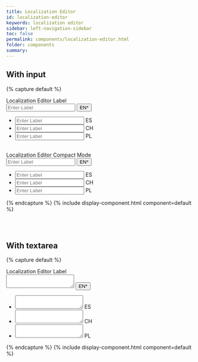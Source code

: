 ```yaml
---
title: Localization Editor
id: localization-editor
keywords: localization editor
sidebar: left-navigation-sidebar
toc: false
permalink: components/localization-editor.html
folder: components
summary:
---
```


## With input

{% capture default %}
<div class="fd-localization-editor">
   <div class="fd-popover">
      <div class="fd-popover__control">
         <div class="fd-form-item">
            <label class="fd-form-label" for="vTshu851">Localization Editor Label</label>
            <div class="fd-input-group">
               <input type="text" class="fd-input fd-input-group__input" id="" aria-controls="NJvVh542c" aria-expanded="false"
               aria-haspopup="true" placeholder="Enter Label">
               <span class="fd-input-group__addon fd-input-group__addon--button">
                  <button class="fd-input-group__button fd-button  fd-button--transparent"
                  aria-controls="NJvVh542c" aria-expanded="false" aria-haspopup="true">EN*</button>
               </span>
            </div>
         </div>
      </div>
      <div class="fd-popover__body fd-popover__body--no-arrow"  aria-hidden="true" id="NJvVh542c">
         <nav class="fd-menu fd-menu--dropdown">
            <ul class="fd-menu__list">
               <li class="fd-localization-editor__language">
                  <div class="fd-input-group">
                     <input type="text" class="fd-input fd-input-group__input" id="" placeholder="Enter Label">
                     <span class="fd-input-group__addon">
                     ES
                     </span>
                  </div>
               </li>
               <li class="fd-localization-editor__language">
                  <div class="fd-input-group">
                     <input type="text" class="fd-input fd-input-group__input"  id="" placeholder="Enter Label">
                     <span class="fd-input-group__addon">
                     CH
                     </span>
                  </div>
               </li>
               <li class="fd-localization-editor__language">
                  <div class="fd-input-group">
                     <input type="text" class="fd-input fd-input-group__input" id="" placeholder="Enter Label">
                     <span class="fd-input-group__addon">
                     PL
                     </span>
                  </div>
               </li>
            </ul>
         </nav>
      </div>
   </div>
</div>

<br>

<div class="fd-localization-editor">
   <div class="fd-popover">
      <div class="fd-popover__control">
         <div class="fd-form-item">
            <label class="fd-form-label" for="vTshu851">Localization Editor Compact Mode</label>
            <div class="fd-input-group">
               <input type="text" class="fd-input fd-input--compact fd-input-group__input" id="" aria-controls="test22" aria-expanded="false"
               aria-haspopup="true" placeholder="Enter Label">
               <span class="fd-input-group__addon fd-input-group__addon--button fd-input-group__addon--compact">
                  <button class="fd-input-group__button fd-button fd-button--transparent fd-button--compact"
                  aria-controls="test22" aria-expanded="false" aria-haspopup="true">EN*</button>
               </span>
            </div>
         </div>
      </div>
      <div class="fd-popover__body fd-popover__body--no-arrow"  aria-hidden="true" id="test22">
         <nav class="fd-menu fd-menu--dropdown">
            <ul class="fd-menu__list">
               <li class="fd-localization-editor__language">
                  <div class="fd-input-group">
                     <input type="text" class="fd-input fd-input--compact fd-input-group__input" id="" placeholder="Enter Label">
                     <span class="fd-input-group__addon fd-input-group__addon--compact">
                     ES
                     </span>
                  </div>
               </li>
               <li class="fd-localization-editor__language">
                  <div class="fd-input-group">
                     <input type="text" class="fd-input fd-input--compact fd-input-group__input" id="" placeholder="Enter Label">
                     <span class="fd-input-group__addon fd-input-group__addon--compact">
                     CH
                     </span>
                  </div>
               </li>
               <li class="fd-localization-editor__language">
                  <div class="fd-input-group">
                     <input type="text" class="fd-input fd-input--compact fd-input-group__input" id="" placeholder="Enter Label">
                     <span class="fd-input-group__addon fd-input-group__addon--compact">
                     PL
                     </span>
                  </div>
               </li>
            </ul>
         </nav>
      </div>
   </div>
</div>
{% endcapture %}
{% include display-component.html component=default %}

<br><br>

## With textarea

{% capture default %}
<div class="fd-localization-editor">
   <div class="fd-popover">
      <div class="fd-popover__control">
         <label class="fd-form-label" for="vTshu851">
         Localization Editor Label
         </label>
         <div class="fd-input-group ">
            <textarea class="fd-textarea fd-input-group__input" id="" aria-controls="NJvVh542" aria-expanded="false"
            aria-haspopup="true"></textarea>
            <span class="fd-input-group__addon  fd-input-group__addon--textarea fd-input-group__addon--button">
            <button class="fd-input-group__button fd-button fd-button--transparent"
            aria-controls="NJvVh542" aria-expanded="false" aria-haspopup="true">EN*</button>
            </span>
         </div>
      </div>
      <div class="fd-popover__body fd-popover__body--no-arrow"  aria-hidden="true" id="NJvVh542">
         <nav class="fd-menu fd-menu--dropdown">
            <ul class="fd-menu__list">
               <li class="fd-localization-editor__language">
                  <div class="fd-input-group ">
                     <textarea class="fd-textarea fd-input-group__input" id=""></textarea>
                     <span class="fd-input-group__addon  fd-input-group__addon--textarea">
                     ES
                     </span>
                  </div>
               </li>
               <li class="fd-localization-editor__language">
                  <div class="fd-input-group ">
                     <textarea class="fd-textarea fd-input-group__input" id=""></textarea>
                     <span class="fd-input-group__addon  fd-input-group__addon--textarea">
                     CH
                     </span>
                  </div>
               </li>
               <li class="fd-localization-editor__language">
                  <div class="fd-input-group ">
                     <textarea class="fd-textarea fd-input-group__input" id=""></textarea>
                     <span class="fd-input-group__addon  fd-input-group__addon--textarea">
                     PL
                     </span>
                  </div>
               </li>
            </ul>
         </nav>
      </div>
   </div>
</div>
{% endcapture %}
{% include display-component.html component=default %}
